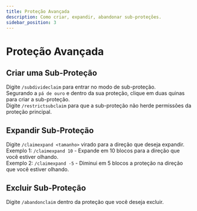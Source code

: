 ```yaml
---
title: Proteção Avançada
description: Como criar, expandir, abandonar sub-proteções.
sidebar_position: 3
---
```


# Proteção Avançada

## Criar uma Sub-Proteção

Digite `/subdivideclaim` para entrar no modo de sub-proteção.  
Segurando a `pá de ouro` e dentro da sua proteção, clique em duas quinas para criar a sub-proteção.  
Digite `/restrictsubclaim` para que a sub-proteção não herde permissões da proteção principal.

## **Expandir Sub-Proteção**

Digite `/claimexpand <tamanho>` virado para a direção que deseja expandir.  
Exemplo 1: `/claimexpand 10` - Expande em 10 blocos para a direção que você estiver olhando.  
Exemplo 2: `/claimexpand -5` - Diminui em 5 blocos a proteção na direção que você estiver olhando.

## **Excluir Sub-Proteção**

Digite `/abandonclaim` dentro da proteção que você deseja excluir.
